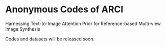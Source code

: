 # Anonymous Codes of ARCI
Harnessing Text-to-Image Attention Prior for Reference-based Multi-view Image Synthesis

Codes and datasets will be released soon.